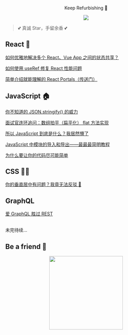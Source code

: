 <p align="center">Keep Refurbishing 🔨</p>
<p align="center"><img align="center" src="https://img.shields.io/github/issues/NieZhuZhu/Blog"/> </p>

> 💕 真诚 Star，手留余香 💕

## React 🚀

[如何优雅地解决多个 React、Vue App 之间的状态共享？](https://github.com/NieZhuZhu/Blog/issues/5)

[如何使用 useRef 修复 React 性能问题](https://github.com/NieZhuZhu/Blog/issues/6)

[简单介绍就能理解的 React Portals（传送门）](https://github.com/NieZhuZhu/Blog/issues/8)


## JavaScript 🏠

[你不知道的 JSON.stringify() 的威力](https://github.com/NieZhuZhu/Blog/issues/1)

[面试官连环追问：数组拍平（扁平化） flat 方法实现](https://github.com/NieZhuZhu/Blog/issues/2)

[所以 JavaScript 到底是什么？我居然懵了](https://github.com/NieZhuZhu/Blog/issues/4)

[JavaScript 中模块的导入和导出——最最最简明教程](https://github.com/NieZhuZhu/Blog/issues/7)

[为什么要让你的代码尽可能简单](https://github.com/NieZhuZhu/Blog/issues/10)


## CSS 🤹‍♂️

[你的垂直居中有问题？我竟无法反驳 🤦](https://github.com/NieZhuZhu/Blog/issues/3)


## GraphQL

[爱 GraphQL 胜过 REST](https://github.com/NieZhuZhu/Blog/issues/9)



<br/>
未完待续...
<br/>

## Be a friend 👬

<div style="display:flex;justify-content:center" >
<img src="https://user-images.githubusercontent.com/44939961/100539163-76c03a00-326f-11eb-88e3-556fadf46ab1.png" width = "230" height = "230" alt="" align=center />
</div>

